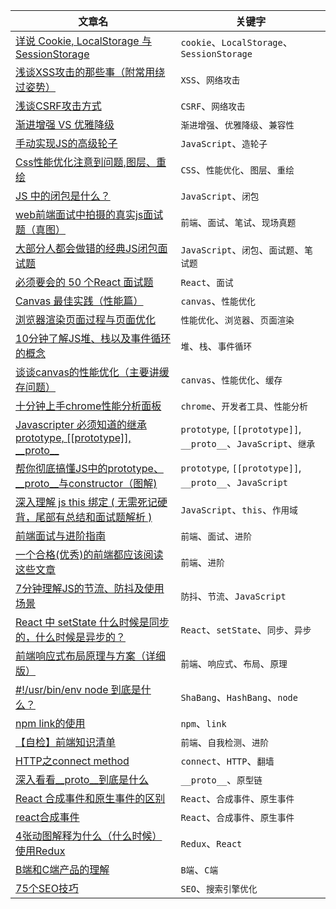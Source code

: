 
|文章名|关键字|
|-|-|
|[详说 Cookie, LocalStorage 与 SessionStorage](https://jerryzou.com/posts/cookie-and-web-storage/)|`cookie`、`LocalStorage`、`SessionStorage`|
|[浅谈XSS攻击的那些事（附常用绕过姿势）](https://zhuanlan.zhihu.com/p/26177815)|`XSS`、`网络攻击`|
|[浅谈CSRF攻击方式](https://www.cnblogs.com/hyddd/archive/2009/04/09/1432744.html)|`CSRF`、`网络攻击`|
|[渐进增强 VS 优雅降级](jhttps://www.jianshu.com/p/d313f1108862)|`渐进增强`、`优雅降级`、`兼容性`|
|[手动实现JS的高级轮子](http://www.conardli.top/docs/JavaScript/)|`JavaScript`、`造轮子`|
|[Css性能优化注意到问题,图层、重绘](https://segmentfault.com/a/1190000000490328)|`CSS`、`性能优化`、`图层`、`重绘`|
|[JS 中的闭包是什么？](https://zhuanlan.zhihu.com/p/22486908)|`JavaScript`、`闭包`|
|[web前端面试中拍摄的真实js面试题（真图）](https://www.jianshu.com/p/6ccbad87db0b)|`前端`、`面试`、`笔试`、`现场真题`|
|[大部分人都会做错的经典JS闭包面试题](https://www.cnblogs.com/xxcanghai/p/4991870.html)|`JavaScript`、`闭包`、`面试题`、`笔试题`|
|[必须要会的 50 个React 面试题](https://segmentfault.com/a/1190000018604138)|`React`、`面试`|
|[Canvas 最佳实践（性能篇）](https://fed.taobao.org/blog/taofed/do71ct/canvas-performance/?spm=taofed.blogs.blog-list.3.5b705ac8Abc3lh)|`canvas`、`性能优化`|
|[浏览器渲染页面过程与页面优化](https://segmentfault.com/a/1190000010298038)|`性能优化`、`浏览器`、`页面渲染`|
|[10分钟了解JS堆、栈以及事件循环的概念](https://juejin.im/post/5b1deac06fb9a01e643e2a95)|`堆`、`栈`、`事件循环`|
|[谈谈canvas的性能优化（主要讲缓存问题）](https://www.cnblogs.com/axes/p/3567364.html)|`canvas`、`性能优化`、`缓存`|
|[十分钟上手chrome性能分析面板](https://juejin.im/post/5b6d45216fb9a04fe91aa733)|`chrome`、`开发者工具`、`性能分析` |
|[Javascripter 必须知道的继承 prototype, \[\[prototype\]\], \_\_proto\_\_](https://medium.com/@peterchang_82818/javascripter-%E5%BF%85%E9%A0%88%E7%9F%A5%E9%81%93%E7%9A%84%E7%B9%BC%E6%89%BF%E5%9B%A0%E5%AD%90-prototype-prototype-proto-object-class-inheritace-nodejs-%E7%89%A9%E4%BB%B6-%E7%B9%BC%E6%89%BF-54102240a8b4)|`prototype`, `[[prototype]]`, `__proto__`、`JavaScript`、`继承`|
|[帮你彻底搞懂JS中的prototype、\_\_proto\_\_与constructor（图解)](https://blog.csdn.net/cc18868876837/article/details/81211729)|`prototype`, `[[prototype]]`, `__proto__`、`JavaScript`|
|[深入理解 js this 绑定 ( 无需死记硬背，尾部有总结和面试题解析 )](https://segmentfault.com/a/1190000011194676)|`JavaScript`、`this`、`作用域`|
|[前端面试与进阶指南](https://www.cxymsg.com/guide/)|`前端`、`面试`、`进阶`|
|[一个合格(优秀)的前端都应该阅读这些文章](https://juejin.im/post/5d387f696fb9a07eeb13ea60)|`前端`、`进阶`|
|[7分钟理解JS的节流、防抖及使用场景](https://juejin.im/post/5b8de829f265da43623c4261)|`防抖`、`节流`、`JavaScript`|
|[React 中 setState 什么时候是同步的，什么时候是异步的？](https://github.com/Advanced-Frontend/Daily-Interview-Question/issues/17)|`React`、`setState`、`同步`、`异步`|
|[前端响应式布局原理与方案（详细版）](https://juejin.im/post/5caaa230e51d452b672f9703#heading-6)|`前端`、`响应式`、`布局`、`原理`|
|[#!/usr/bin/env node 到底是什么？](https://juejin.im/post/5cb93cd651882578b148c637)|`ShaBang`、`HashBang`、`node`|
|[npm link的使用](https://www.jianshu.com/p/aaa7db89a5b2)|`npm`、`link`|
|[【自检】前端知识清单](http://www.conardli.top/blog/article/%E7%BB%BC%E5%90%88/%E3%80%90%E8%87%AA%E6%A3%80%E3%80%91%E5%89%8D%E7%AB%AF%E7%9F%A5%E8%AF%86%E6%B8%85%E5%8D%95.html)|`前端`、`自我检测`、`进阶`|
|[HTTP之connect method](https://www.jianshu.com/p/54357cdd4736)|`connect`、`HTTP`、`翻墙`|
|[深入看看\_\_proto\_\_到底是什么](https://blog.csdn.net/qq_29712603/article/details/51789832)|`__proto__`、`原型链`|
|[React 合成事件和原生事件的区别](https://www.jianshu.com/p/8d8f9aa4b033)|`React`、`合成事件`、`原生事件`|
|[react合成事件](https://www.cnblogs.com/celine-huang/p/11528223.html)|`React`、`合成事件`、`原生事件`|
|[4张动图解释为什么（什么时候）使用Redux](https://segmentfault.com/a/1190000012142449)|`Redux`、`React`|
|[B端和C端产品的理解](https://www.jianshu.com/p/5c702cdd3ca0)|`B端`、`C端`|
|[75个SEO技巧](https://ahrefs.com/blog/zh/seo-tips/)|`SEO`、`搜索引擎优化`|


